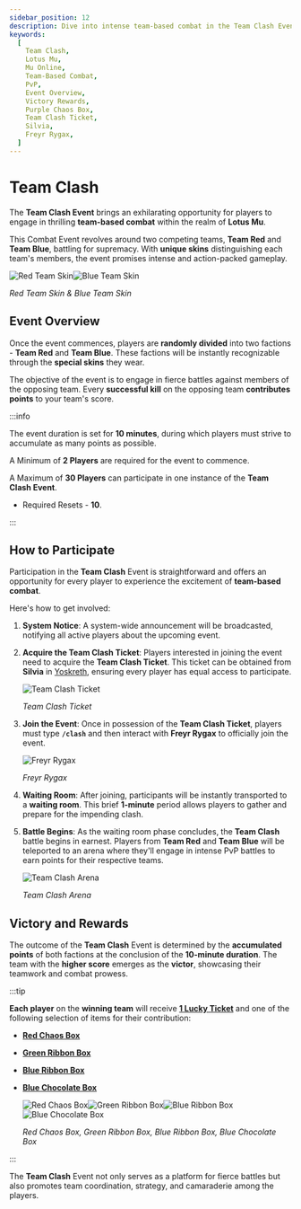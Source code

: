 ```yaml
---
sidebar_position: 12
description: Dive into intense team-based combat in the Team Clash Event of Lotus Mu. Learn how to participate, the event overview, and the victory rewards for both Team Red and Team Blue. Gear up for thrilling battles and strategic gameplay in this team-oriented event.
keywords:
  [
    Team Clash,
    Lotus Mu,
    Mu Online,
    Team-Based Combat,
    PvP,
    Event Overview,
    Victory Rewards,
    Purple Chaos Box,
    Team Clash Ticket,
    Silvia,
    Freyr Rygax,
  ]
---
```


# Team Clash

The **Team Clash Event** brings an exhilarating opportunity for players to engage in thrilling **team-based combat** within the realm of **Lotus Mu**.

This Combat Event revolves around two competing teams, **Team Red** and **Team Blue**, battling for supremacy. With **unique skins** distinguishing each team's members, the event promises intense and action-packed gameplay.

![Red Team Skin](/img/events/it/it_team_red.jpg)![Blue Team Skin](/img/events/it/it_team_blue.jpg)

_Red Team Skin & Blue Team Skin_

## Event Overview

Once the event commences, players are **randomly divided** into two factions - **Team Red** and **Team Blue**. These factions will be instantly recognizable through the **special skins** they wear.

The objective of the event is to engage in fierce battles against members of the opposing team. Every **successful kill** on the opposing team **contributes points** to your team's score.

:::info

The event duration is set for **10 minutes**, during which players must strive to accumulate as many points as possible.

A Minimum of **2 Players** are required for the event to commence.

A Maximum of **30 Players** can participate in one instance of the **Team Clash Event**.

- Required Resets - **10**.

:::

## How to Participate

Participation in the **Team Clash** Event is straightforward and offers an opportunity for every player to experience the excitement of **team-based combat**.

Here's how to get involved:

1. **System Notice**: A system-wide announcement will be broadcasted, notifying all active players about the upcoming event.

2. **Acquire the Team Clash Ticket**: Players interested in joining the event need to acquire the **Team Clash Ticket**. This ticket can be obtained from **Silvia** in [Yoskreth](/maps/yoskreth), ensuring every player has equal access to participate.

   ![Team Clash Ticket](/img/items/invitations/team-clash-ticket.png)

   _Team Clash Ticket_

3. **Join the Event**: Once in possession of the **Team Clash Ticket**, players must type **`/clash`** and then interact with **Freyr Rygax** to officially join the event.

   ![Freyr Rygax](/img/npc/freyr-rygax.jpg)

   _Freyr Rygax_

4. **Waiting Room**: After joining, participants will be instantly transported to a **waiting room**. This brief **1-minute** period allows players to gather and prepare for the impending clash.

5. **Battle Begins**: As the waiting room phase concludes, the **Team Clash** battle begins in earnest. Players from **Team Red** and **Team Blue** will be teleported to an arena where they'll engage in intense PvP battles to earn points for their respective teams.

   ![Team Clash Arena](/img/events/team-clash-arena.jpg)

   _Team Clash Arena_

## Victory and Rewards

The outcome of the **Team Clash** Event is determined by the **accumulated points** of both factions at the conclusion of the **10-minute duration**. The team with the **higher score** emerges as the **victor**, showcasing their teamwork and combat prowess.

:::tip

**Each player** on the **winning team** will receive **[1 Lucky Ticket](/gameplay-systems/lucky-spin)** and one of the following selection of items for their contribution:

- **[Red Chaos Box](/items/item-bags/exc/red-chaos-box)**
- **[Green Ribbon Box](/items/item-bags/exc/green-ribbon-box)**
- **[Blue Ribbon Box](/items/item-bags/exc/blue-ribbon-box)**
- **[Blue Chocolate Box](/items/item-bags/exc/blue-chocolate-box)**

  ![Red Chaos Box](/img/items/item-bags/red-chaos-box.png)![Green Ribbon Box](/img/items/item-bags/box-of-green-ribbon.png)![Blue Ribbon Box](/img/items/item-bags/box-of-blue-ribbon.png)![Blue Chocolate Box](/img/items/item-bags/blue-chocolate-box.png)

  _Red Chaos Box, Green Ribbon Box, Blue Ribbon Box, Blue Chocolate Box_

:::

The **Team Clash** Event not only serves as a platform for fierce battles but also promotes team coordination, strategy, and camaraderie among the players.

